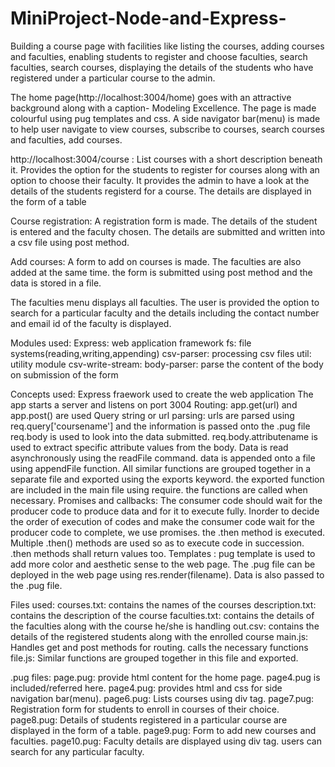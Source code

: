 # MiniProject-Node-and-Express-
Building a course page with facilities like listing the courses, adding courses and faculties, enabling students to register and choose faculties, search faculties, search courses, displaying the details of the students who have registered under a particular course to the admin.

The home page(http://localhost:3004/home) goes with an attractive background along with a caption- Modeling Excellence. The page is made colourful using pug templates and css. A side navigator bar(menu) is made to help user navigate to view courses, subscribe to courses, search courses and faculties, add courses.

http://localhost:3004/course : List courses with a short description beneath it. Provides the option for the students to register for courses along with an option to choose their faculty. It provides the admin to have a look at the details of the students registerd for a course. The details are displayed in the form of a table

Course registration: A registration form is made. The details of the student is entered and the faculty chosen. The details are submitted and written into a csv file using post method.

Add courses: A form to add on courses is made. The faculties are also added at the same time. the form is submitted using post method and the data is stored in a file.

The faculties menu displays all faculties. The user is provided the option to search for a particular faculty and the details including the contact number and email id of the faculty is displayed.


Modules used:
Express: web application framework
fs: file systems(reading,writing,appending)
csv-parser: processing csv files
util: utility module
csv-write-stream:
body-parser: parse the content of the body on submission of the form

Concepts used:
Express fraework used to create the web application
The app starts a server and listens on port 3004
Routing: app.get(url) and app.post() are used 
Query string or url parsing: urls are parsed using req.query['coursename'] and the information is passed onto the .pug file
req.body is used to look into the data submitted. req.body.attributename is used to extract specific attribute values from the body.
Data is read asynchronously using the readFile command. 
data is appended onto a file using appendFile function. 
All similar functions are grouped together in a separate file and exported using the exports keyword. the exported function are included in the main file using require. the functions are called when necessary.
Promises and callbacks: The consumer code should wait for the producer code to produce data and for it to execute fully. Inorder to decide the order of execution of codes and make the consumer code wait for the producer code to complete, we use promises. the .then method is executed. Multiple .then() methods are used so as to execute code in succession. .then methods shall return values too.
Templates : pug template is used to add more color and aesthetic sense to the web page. The .pug file can be deployed in the web page using res.render(filename). Data is also passed to the .pug file.

Files used:
courses.txt: contains the names of the courses
description.txt: contains the description of the course
faculties.txt: contains the details of the faculties along with the course he/she is handling
out.csv: contains the details of the registered students along with the enrolled course
main.js: Handles get and post methods for routing. calls the necessary functions
file.js: Similar functions are grouped together in this file and exported.

.pug files:
page.pug: provide html content for the home page. page4.pug is included/referred here.
page4.pug: provides html and css for side navigation bar(menu).
page6.pug: Lists courses using div tag.
page7.pug: Registration form for students to enroll in courses of their choice.
page8.pug: Details of students registered in a particular course are displayed in the form of a table.
page9.pug: Form to add new courses and faculties.
page10.pug: Faculty details are displayed using div tag. users can search for any particular faculty.

